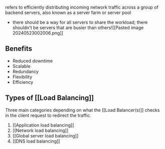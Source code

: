 refers to efficiently distributing incoming network traffic across a group of backend servers, also known as a server farm or server pool
- there should be a way for all servers to share the workload; there shouldn't be servers that are busier than others![[Pasted image 20240523002006.png]]
## Benefits
- Reduced downtime
- Scalable
- Redundancy
- Flexibility
- Efficiency
## Types of [[Load Balancing]]
Three main categories depending on what the [[Load Balancer(s)]] checks in the client request to redirect the traffic.
1. [[Application load balancing]]
2. [[Network load balancing]]
3. [[Global server load balancing]]
4. [[DNS load balancing]]
